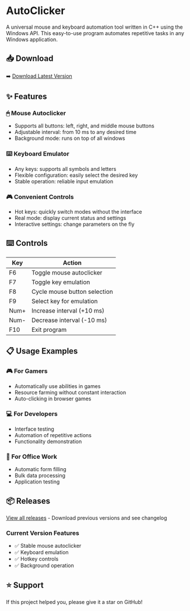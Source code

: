 # AutoClicker

A universal mouse and keyboard automation tool written in C++ using the Windows API. This easy-to-use program automates repetitive tasks in any Windows application.

## 📥 Download

➡️ [Download Latest Version](https://github.com/Albel-coder/AutoClicker/releases/latest)

## ✨ Features

### 🖱 Mouse Autoclicker
- Supports all buttons: left, right, and middle mouse buttons
- Adjustable interval: from 10 ms to any desired time  
- Background mode: runs on top of all windows

### ⌨️ Keyboard Emulator
- Any keys: supports all symbols and letters
- Flexible configuration: easily select the desired key
- Stable operation: reliable input emulation

### 🎮 Convenient Controls
- Hot keys: quickly switch modes without the interface
- Real mode: display current status and settings
- Interactive settings: change parameters on the fly

## ⌨️ Controls

| Key | Action |
|-----|--------|
| F6 | Toggle mouse autoclicker |
| F7 | Toggle key emulation |
| F8 | Cycle mouse button selection |
| F9 | Select key for emulation |
| Num+ | Increase interval (+10 ms) |
| Num- | Decrease interval (-10 ms) |
| F10 | Exit program |

## 📋 Usage Examples

### 🎮 For Gamers
- Automatically use abilities in games
- Resource farming without constant interaction  
- Auto-clicking in browser games

### 💻 For Developers
- Interface testing
- Automation of repetitive actions
- Functionality demonstration

### 🏢 For Office Work
- Automatic form filling
- Bulk data processing
- Application testing

## 📦 Releases

[View all releases](https://github.com/Albel-coder/AutoClicker/releases) - Download previous versions and see changelog

### Current Version Features
- ✅ Stable mouse autoclicker
- ✅ Keyboard emulation  
- ✅ Hotkey controls
- ✅ Background operation

## ⭐️ Support

If this project helped you, please give it a star on GitHub!